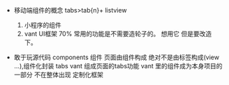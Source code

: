 - 移动端组件的概念
  tabs>tab{n}+ listview
  1. 小程序的组件 
  2. vant UI框架 70% 常用的功能是不需要造轮子的。
     想用它 但是要改造下。

- 敢于玩源代码
  components 组件
  页面由组件构成 绝对不是由标签构成(view ...),组件化封装
  tabs vant     组成页面的tabs功能 
  vant 里的组件成为本身项目的一部分 不在整体出现 定制化框架                                                   